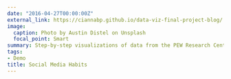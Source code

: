 ```yaml
---
date: "2016-04-27T00:00:00Z"
external_link: https://ciannabp.github.io/data-viz-final-project-blog/
image:
  caption: Photo by Austin Distel on Unsplash
  focal_point: Smart
summary: Step-by-step visualizations of data from the PEW Research Center
tags:
- Demo
title: Social Media Habits
---
```

